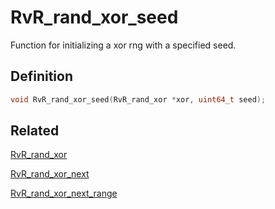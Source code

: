 # RvR_rand_xor_seed

Function for initializing a xor rng with a specified seed.

## Definition

```c
void RvR_rand_xor_seed(RvR_rand_xor *xor, uint64_t seed);
```

## Related

[RvR_rand_xor](/rvr/rvr/rand_xor)

[RvR_rand_xor_next](/rvr/rvr/rand_xor_next)

[RvR_rand_xor_next_range](/rvr/rvr/rand_xor_next_range)
